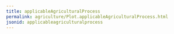 ```yaml
---
title: applicableAgriculturalProcess
permalink: agriculture/Plot.applicableAgriculturalProcess.html
jsonid: applicableagriculturalprocess
---
```

